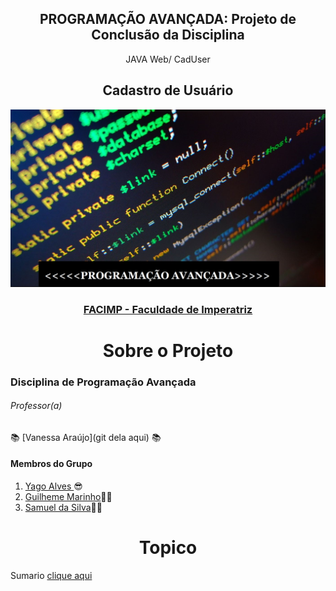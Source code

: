 <div align="center">
  <h2>PROGRAMAÇÃO AVANÇADA: Projeto de Conclusão da Disciplina</h2>
  JAVA Web/ CadUser
</div>

<div align="center">
  <h2>Cadastro de Usuário</h2>
  
  ![image](https://github.com/Yago-Captain/Programa-o-Avan-ada-CadUser-Java/blob/main/programa%C3%A7%C3%A3o.jpg) 
  
  ### [FACIMP - Faculdade de Imperatriz](https://github.com/NT-Facimp)
</div>


  
  
<div align="center">
<h1> Sobre o Projeto </h1>
</div> 
  
 ### Disciplina de Programação Avançada
 
 ###### *Professor(a)*
  :books: [Vanessa Araújo](git dela aqui) :books:
  


<h4>Membros do Grupo</h4>


  1. [Yago Alves ](https://github.com/Yago-Captain) 😎
  2. [Guilheme Marinho](https://github.com/GuilherAndrad)👨‍💼
  3. [Samuel da Silva](https://github.com/Smk3Br)👨‍💼
  
  
<div align="center">
<h1> Topico </h1>
</div> 

Sumario [clique aqui](https://github.com/Yago-Captain/Programa-o-Avan-ada-CadUser-Java/wiki/Sum%C3%A1rio)

